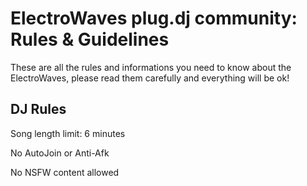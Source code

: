 ElectroWaves plug.dj community: Rules & Guidelines
=========

These are all the rules and informations you need to know about the ElectroWaves, please read them carefully and everything will be ok! 


DJ Rules
----

Song length limit: 6 minutes

No AutoJoin or Anti-Afk

No NSFW content allowed

